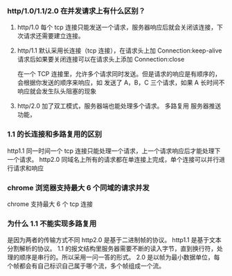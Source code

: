 ### http/1.0/1.1/2.0 在并发请求上有什么区别？

1. http/1.0
   每个 tcp 连接只能发送一个请求，服务器响应后就会关闭该连接，下次请求还需要建立连接。
2. http/1.1
   默认采用长连接（tcp 连接），在请求头上加 Connection:keep-alive
   请求后如果要关闭连接可以在请求头上添加 Connection:close

   在一个 TCP 连接里，允许多个请求同时发送。但是请求的响应是有顺序的，会根据你发送的顺序来响应，如 发送了 A，B，C 三个请求，如果 A 长时间不响应就会发生队头阻塞的现象

3. http/2.0
   加了双工模式，服务器端也能处理多个请求。
   多路复用
   服务器推送功能，

### 1.1 的长连接和多路复用的区别

http1.1 同一时间一个 tcp 连接只能处理一个请求，上一个请求响应后才能处理下一个请求。
http2.0 同域名上所有的请求都在单连接上完成，单个连接可以并行进行请求和响应

### chrome 浏览器支持最大 6 个同域的请求并发

chrome 支持最大 6 个 tcp 连接

### 为什么 1.1 不能实现多路复用

是因为两者的传输方式不同
http2.0 是基于二进制帧的协议。
http1.1 是基于文本分割解析的协议。
1.1 的报文结构里服务器需要不断的读入字节，直到换行符，处理的顺序是串行的。所以采用一问一答的形式。
2.0 是以帧为最小数据单位，每个帧都会有自己标识自己属于哪个流，多个帧组成一个流。
